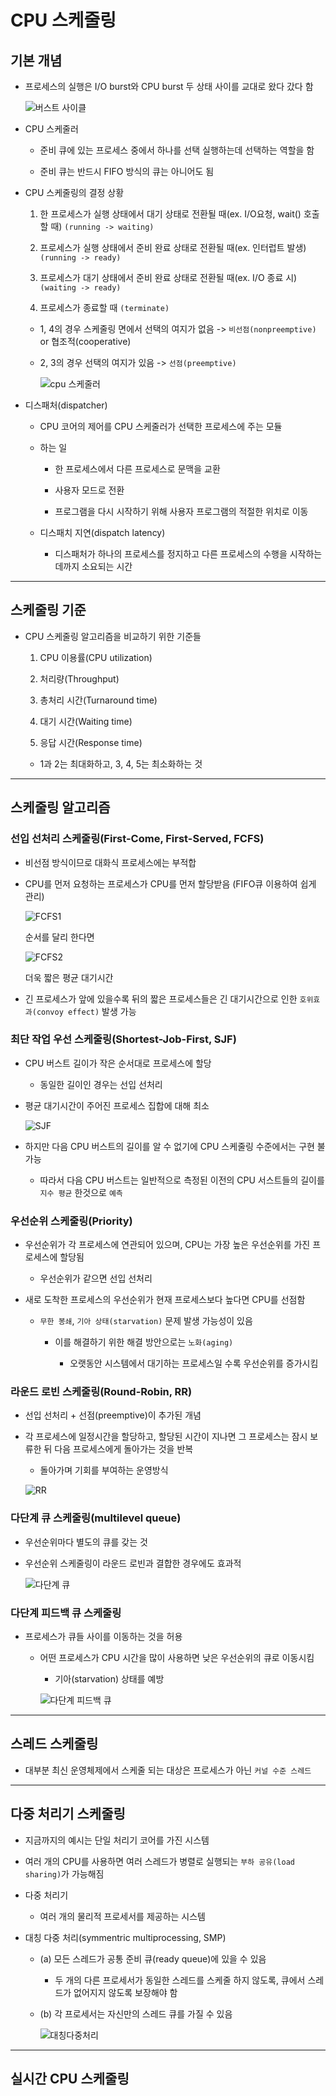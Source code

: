 # CPU 스케줄링

## 기본 개념

- 프로세스의 실행은 I/O burst와 CPU burst 두 상태 사이를 교대로 왔다 갔다 함

    ![버스트 사이클](./img/1.PNG)

- CPU 스케줄러

    - 준비 큐에 있는 프로세스 중에서 하나를 선택 실행하는데 선택하는 역할을 함

    - 준비 큐는 반드시 FIFO 방식의 큐는 아니어도 됨

- CPU 스케줄링의 결정 상황

    1. 한 프로세스가 실행 상태에서 대기 상태로 전환될 때(ex. I/O요청, wait() 호출할 때) `(running -> waiting)`

    2. 프로세스가 실행 상태에서 준비 완료 상태로 전환될 때(ex. 인터럽트 발생) `(running -> ready)`

    3. 프로세스가 대기 상태에서 준비 완료 상태로 전환될 때(ex. I/O 종료 시) `(waiting -> ready)`

    4. 프로세스가 종료할 때 `(terminate)`

    - 1, 4의 경우 스케줄링 면에서 선택의 여지가 없음 -> `비선점(nonpreemptive)` or 협조적(cooperative)

    - 2, 3의 경우 선택의 여지가 있음 -> `선점(preemptive)`

        ![cpu 스케줄러](./img/2.PNG)

- 디스패처(dispatcher)

    - CPU 코어의 제어를 CPU 스케줄러가 선택한 프로세스에 주는 모듈

    - 하는 일

        - 한 프로세스에서 다른 프로세스로 문맥을 교환

        - 사용자 모드로 전환

        - 프로그램을 다시 시작하기 위해 사용자 프로그램의 적절한 위치로 이동

    - 디스패치 지연(dispatch latency)

        - 디스패처가 하나의 프로세스를 정지하고 다른 프로세스의 수행을 시작하는 데까지 소요되는 시간

---

## 스케줄링 기준

- CPU 스케줄링 알고리즘을 비교하기 위한 기준들

    1. CPU 이용률(CPU utilization)

    2. 처리량(Throughput)

    3. 총처리 시간(Turnaround time)

    4. 대기 시간(Waiting time)

    5. 응답 시간(Response time)

    - 1과 2는 최대화하고, 3, 4, 5는 최소화하는 것

---

## 스케줄링 알고리즘

### 선입 선처리 스케줄링(First-Come, First-Served, FCFS)

- 비선점 방식이므로 대화식 프로세스에는 부적합

- CPU를 먼저 요청하는 프로세스가 CPU를 먼저 할당받음 (FIFO큐 이용하여 쉽게 관리)

    ![FCFS1](./img/FCFS1.PNG)

    순서를 달리 한다면

    ![FCFS2](./img/FCFS2.PNG)

    더욱 짧은 평균 대기시간

- 긴 프로세스가 앞에 있을수록 뒤의 짧은 프로세스들은 긴 대기시간으로 인한 `호위효과(convoy effect)` 발생 가능

### 최단 작업 우선 스케줄링(Shortest-Job-First, SJF)

- CPU 버스트 길이가 작은 순서대로 프로세스에 할당

    - 동일한 길이인 경우는 선입 선처리

- 평균 대기시간이 주어진 프로세스 집합에 대해 최소

    ![SJF](./img/SJF.PNG)

- 하지만 다음 CPU 버스트의 길이를 알 수 없기에 CPU 스케줄링 수준에서는 구현 불가능

    - 따라서 다음 CPU 버스트는 일반적으로 측정된 이전의 CPU 서스트들의 길이를 `지수 평균` 한것으로 `예측`

### 우선순위 스케줄링(Priority)

- 우선순위가 각 프로세스에 연관되어 있으며, CPU는 가장 높은 우선순위를 가진 프로세스에 할당됨

    - 우선순위가 같으면 선입 선처리

- 새로 도착한 프로세스의 우선순위가 현재 프로세스보다 높다면 CPU를 선점함

    - `무한 봉쇄`, `기아 상태(starvation)` 문제 발생 가능성이 있음

        - 이를 해결하기 위한 해결 방안으로는 `노화(aging)`

            - 오랫동안 시스템에서 대기하는 프로세스일 수록 우선순위를 증가시킴

### 라운드 로빈 스케줄링(Round-Robin, RR)

- 선입 선처리 + 선점(preemptive)이 추가된 개념

- 각 프로세스에 일정시간을 할당하고, 할당된 시간이 지나면 그 프로세스는 잠시 보류한 뒤 다음 프로세스에게 돌아가는 것을 반복

    - 돌아가며 기회를 부여하는 운영방식

    ![RR](./img/RR.PNG)

### 다단계 큐 스케줄링(multilevel queue)

- 우선순위마다 별도의 큐를 갖는 것

- 우선순위 스케줄링이 라운드 로빈과 결합한 경우에도 효과적

    ![다단계 큐](./img/MQ.PNG)

### 다단계 피드백 큐 스케줄링

- 프로세스가 큐들 사이를 이동하는 것을 허용

    - 어떤 프로세스가 CPU 시간을 많이 사용하면 낮은 우선순위의 큐로 이동시킴

        - 기아(starvation) 상태를 예방

        ![다단계 피드백 큐](./img/MFQ.PNG)



---

## 스레드 스케줄링

- 대부분 최신 운영체제에서 스케줄 되는 대상은 프로세스가 아닌 `커널 수준 스레드`

---

## 다중 처리기 스케줄링

- 지금까지의 예시는 단일 처리기 코어를 가진 시스템

- 여러 개의 CPU를 사용하면 여러 스레드가 병렬로 실행되는 `부하 공유(load sharing)`가 가능해짐

- 다중 처리기

    - 여러 개의 물리적 프로세서를 제공하는 시스템

- 대칭 다중 처리(symmentric multiprocessing, SMP)

    - (a) 모든 스레드가 공통 준비 큐(ready queue)에 있을 수 있음

        - 두 개의 다른 프로세서가 동일한 스레드를 스케줄 하지 않도록, 큐에서 스레드가 없어지지 않도록 보장해야 함

    - (b) 각 프로세서는 자신만의 스레드 큐를 가질 수 있음

        ![대칭다중처리](./img/3.PNG)
        
---

## 실시간 CPU 스케줄링
